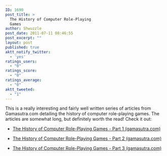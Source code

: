 ```yaml
---
ID: 1690
post_title: >
  The History of Computer Role-Playing
  Games
author: Shwuzzle
post_date: 2011-07-11 08:46:55
post_excerpt: ""
layout: post
published: true
aktt_notify_twitter:
  - 'yes'
ratings_users:
  - "0"
ratings_score:
  - "0"
ratings_average:
  - "0"
aktt_tweeted:
  - "1"
---
```

This is a really interesting and fairly well written series of articles from Gamasutra.com detailing the history of computer role-playing games. The articles are somewhat long, but definitely worth the read! Check it out:
<ul>
	<li><a href="http://www.gamasutra.com/features/20070223a/barton_01.shtml">The History of Computer Role-Playing Games - Part 1 (gamasutra.com)</a></li>
</ul>
<ul>
	<li><a href="http://www.gamasutra.com/features/20070223b/barton_01.shtml">The History of Computer Role-Playing Games - Part 2 (gamasutra.com)</a></li>
</ul>
<ul>
	<li><a href="http://www.gamasutra.com/view/feature/1571/the_history_of_computer_.php">The History of Computer Role-Playing Games - Part 3 (gamasutra.com)</a></li>
</ul>
